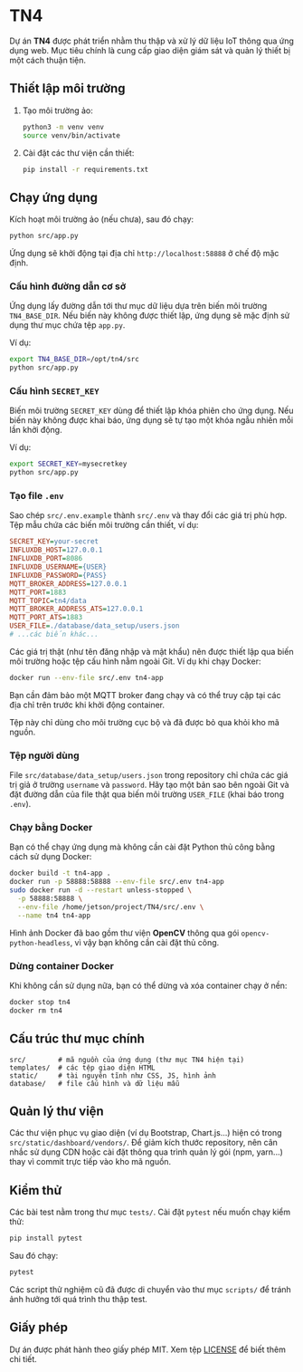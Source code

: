 # TN4

Dự án **TN4** được phát triển nhằm thu thập và xử lý dữ liệu IoT thông qua ứng dụng web. Mục tiêu chính là cung cấp giao diện giám sát và quản lý thiết bị một cách thuận tiện.

## Thiết lập môi trường

1. Tạo môi trường ảo:
   ```bash
   python3 -m venv venv
   source venv/bin/activate
   ```
2. Cài đặt các thư viện cần thiết:
   ```bash
   pip install -r requirements.txt
   ```

## Chạy ứng dụng

Kích hoạt môi trường ảo (nếu chưa), sau đó chạy:
```bash
python src/app.py
```
Ứng dụng sẽ khởi động tại địa chỉ `http://localhost:58888` ở chế độ mặc định.

### Cấu hình đường dẫn cơ sở

Ứng dụng lấy đường dẫn tới thư mục dữ liệu dựa trên biến môi trường
`TN4_BASE_DIR`. Nếu biến này không được thiết lập, ứng dụng sẽ mặc định sử
dụng thư mục chứa tệp `app.py`.

Ví dụ:

```bash
export TN4_BASE_DIR=/opt/tn4/src
python src/app.py
```

### Cấu hình `SECRET_KEY`

Biến môi trường `SECRET_KEY` dùng để thiết lập khóa phiên cho ứng dụng.
Nếu biến này không được khai báo, ứng dụng sẽ tự tạo một khóa ngẫu nhiên
mỗi lần khởi động.

Ví dụ:

```bash
export SECRET_KEY=mysecretkey
python src/app.py
```

### Tạo file `.env`

Sao chép `src/.env.example` thành `src/.env` và thay đổi các giá trị phù hợp.
Tệp mẫu chứa các biến môi trường cần thiết, ví dụ:

```ini
SECRET_KEY=your-secret
INFLUXDB_HOST=127.0.0.1
INFLUXDB_PORT=8086
INFLUXDB_USERNAME={USER}
INFLUXDB_PASSWORD={PASS}
MQTT_BROKER_ADDRESS=127.0.0.1
MQTT_PORT=1883
MQTT_TOPIC=tn4/data
MQTT_BROKER_ADDRESS_ATS=127.0.0.1
MQTT_PORT_ATS=1883
USER_FILE=./database/data_setup/users.json
# ...các biến khác...
```

Các giá trị thật (như tên đăng nhập và mật khẩu) nên được thiết lập qua biến
môi trường hoặc tệp cấu hình nằm ngoài Git. Ví dụ khi chạy Docker:

```bash
docker run --env-file src/.env tn4-app
```

Bạn cần đảm bảo một MQTT broker đang chạy và có thể truy cập tại các địa chỉ trên trước khi khởi động container.

Tệp này chỉ dùng cho môi trường cục bộ và đã được bỏ qua khỏi kho mã nguồn.

### Tệp người dùng

File `src/database/data_setup/users.json` trong repository chỉ chứa các giá trị
giả ở trường `username` và `password`. Hãy tạo một bản sao bên ngoài Git và đặt
đường dẫn của file thật qua biến môi trường `USER_FILE` (khai báo trong `.env`).

### Chạy bằng Docker

Bạn có thể chạy ứng dụng mà không cần cài đặt Python thủ công bằng cách sử dụng Docker:

```bash
docker build -t tn4-app .
docker run -p 58888:58888 --env-file src/.env tn4-app
sudo docker run -d --restart unless-stopped \
  -p 58888:58888 \
  --env-file /home/jetson/project/TN4/src/.env \
  --name tn4 tn4-app

```
Hình ảnh Docker đã bao gồm thư viện **OpenCV** thông qua gói
`opencv-python-headless`, vì vậy bạn không cần cài đặt thủ công.

### Dừng container Docker

Khi không cần sử dụng nữa, bạn có thể dừng và xóa container chạy ở nền:

```bash
docker stop tn4
docker rm tn4
```

## Cấu trúc thư mục chính

```
src/        # mã nguồn của ứng dụng (thư mục TN4 hiện tại)
templates/  # các tệp giao diện HTML
static/     # tài nguyên tĩnh như CSS, JS, hình ảnh
database/   # file cấu hình và dữ liệu mẫu
```

## Quản lý thư viện

Các thư viện phục vụ giao diện (ví dụ Bootstrap, Chart.js...) hiện có trong
`src/static/dashboard/vendors/`. Để giảm kích thước repository, nên cân nhắc sử
dụng CDN hoặc cài đặt thông qua trình quản lý gói (npm, yarn...) thay vì commit
trực tiếp vào kho mã nguồn.
## Kiểm thử

Các bài test nằm trong thư mục `tests/`. Cài đặt `pytest` nếu muốn chạy kiểm thử:

```bash
pip install pytest
```

Sau đó chạy:

```bash
pytest
```

Các script thử nghiệm cũ đã được di chuyển vào thư mục `scripts/` để tránh ảnh hưởng tới quá trình thu thập test.

## Giấy phép

Dự án được phát hành theo giấy phép MIT. Xem tệp [LICENSE](LICENSE) để biết thêm chi tiết.
